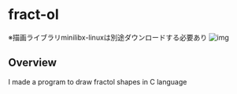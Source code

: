 # fract-ol
※描画ライブラリminilibx-linuxは別途ダウンロードする必要あり
![img](https://github.com/shkaya/fract-ol/img/mandelbrot)

## Overview
I made a program to draw fractol shapes in C language